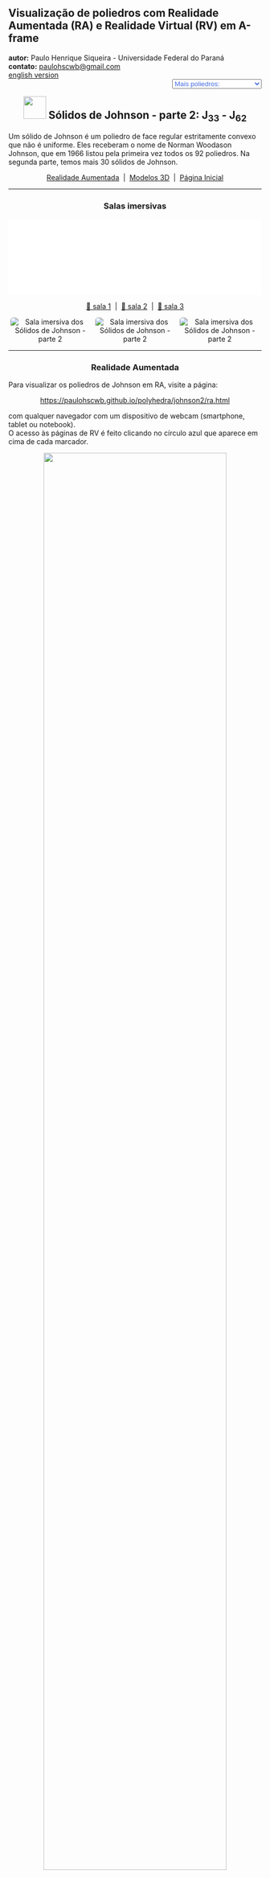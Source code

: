 <link rel="stylesheet" href="../../scripts/style.css">
<meta charset="utf-8">
<link rel="icon" type="image/png" href="../vr/salas/imagens/icone.png">
<h2>Visualização de poliedros com Realidade Aumentada (RA) e Realidade Virtual (RV) em A-frame</h2>
<b>autor:</b> Paulo Henrique Siqueira - Universidade Federal do Paraná
<br><b>contato:</b> <a href="#"> paulohscwb@gmail.com </a>
<br><a href="https://paulohscwb.github.io/polyhedra/johnson2/">english version</a>
<form style="margin: 0 auto; float:right; text-align:right; width:100%; margin-bottom:15px;">
	<select id="url" onchange="urlHandler(this.value)" style="color:royalblue;">
		<option disabled selected>Mais poliedros:</option>
		<option value="../../archimedes/pt-br/">Arquimedes</option>
		<option value="../../catalan/pt-br/">Catalan</option>
		<option value="../../nonconvex/pt-br/">Não convexos</option>
		<option value="../../platonic/pt-br/">Platão</option>
		<option value="../../polyhedron/pt-br/">Prismas e antiprismas</option>
		<option value="../../quasiregular/pt-br/">Quase regulares</option>
		<option value="../../selfintersect/pt-br/">Auto-interseção</option>
		<option value="../../selfintersectsnub/pt-br/">Auto-interseção snub</option>
		<option value="../../selfintersecttruncated/pt-br/">Auto-interseção truncados</option>
		<option value="../../johnson1/pt-br/">Johnson: 1-32</option>
		<option disabled value="../../johnson2/pt-br/">Johnson: 33-62</option>
		<option value="../../johnson3/pt-br/">Johnson: 63-92</option>
		<option value="../../infinity/pt-br/">Estrelação ao infinito</option>
	</select>
</form>
<script>
function urlHandler(value) {                               
    window.location.assign(`${value}`);
}
</script>

<p id="p12"></p>
  <h2 align="center"><img src="../vr/salas/imagens/icone.png" style="margin-bottom:-10px" width="45"> Sólidos de Johnson - parte 2: J<sub>33</sub> - J<sub>62</sub></h2>
  Um sólido de Johnson é um poliedro de face regular estritamente convexo que não é uniforme. Eles receberam o nome de Norman Woodason Johnson, que em 1966 listou pela primeira vez todos os 92 poliedros. Na segunda parte, temos mais 30 sólidos de Johnson. 
  <p align="center"><a href="#ra">Realidade Aumentada</a><span>&nbsp;&nbsp;|&nbsp;&nbsp;</span><a href="#m3d">Modelos 3D</a><span>&nbsp;&nbsp;|&nbsp;&nbsp;</span><a href="../../pt-br/">Página Inicial</a></p>
  <hr>
<h3 align="center">Salas imersivas</h3>
  <div class="embed-container"><iframe width="100%" src="../sala1.htm" title="Sala imersiva dos Sólidos de Johnson - parte 2" frameborder="0" loading="lazy"></iframe></div>
  <p align="center"><a href="../sala1.htm" target="_blank">&#x1f517; sala 1</a><span>&nbsp;&nbsp;|&nbsp;&nbsp;</span><a href="../sala2.htm" target="_blank">&#x1f517; sala 2</a><span>&nbsp;&nbsp;|&nbsp;&nbsp;</span><a href="../sala3.htm" target="_blank">&#x1f517; sala 3</a></p>
  <p align="center"><img src="../../../geometria-descritiva/videos/johnson2a.gif" style="max-width: 31.5%; border-radius:5px; margin-right:2%" alt="Sala imersiva dos Sólidos de Johnson - parte 2" loading="lazy"/><img src="../../../geometria-descritiva/videos/johnson2b.gif" style="max-width: 31.5%; border-radius:5px; margin-right:2%" alt="Sala imersiva dos Sólidos de Johnson - parte 2" loading="lazy"/><img src="../../../geometria-descritiva/videos/johnson2c.gif" style="max-width: 31.5%; border-radius:5px" alt="Sala imersiva dos Sólidos de Johnson - parte 2" loading="lazy"/></p>
<hr>
  <h3 id="ra" align="center">Realidade Aumentada</h3>
  Para visualizar os poliedros de Johnson em RA, visite a página:
<p align="center"><a href="../ra.html" target="_blank">https://paulohscwb.github.io/polyhedra/johnson2/ra.html</a></p> 
com qualquer navegador com um dispositivo de webcam (smartphone, tablet ou notebook).
<br>O acesso às páginas de RV é feito clicando no círculo azul que aparece em cima de cada marcador.
<p align="center"><img style="border-radius:7px;" src="../ar/example9.jpg" width="85%"></p>
<p align="center"><img src="../ar/johnson2.gif" style="max-width: 92%; border-radius:5px;" loading="lazy"/></p>
<hr>
 <h3 id="m3d" align="center">Modelos 3D</h3>
 <iframe width="560" height="315" style="max-width:100%" src="https://www.youtube.com/embed/videoseries?list=PLy0I_lGW8HxWYoeljKMGhCn3SCKJK4HEx" title="YouTube video player" frameborder="0" allow="accelerometer; autoplay; clipboard-write; encrypted-media; gyroscope; picture-in-picture; web-share"  allowfullscreen></iframe>
<h4>1. Girocúpula rotunda pentagonal</h4>
<a href="../vr/j33_pentagonal_gyrocupolarotunda.htm" target="_blank" title="modelo 3D" class="fotoA"><img src="../ar/17bA.png" class="foto"></a><img src="../ar/17b.png" class="qr">
 <br><span class="titulo">J<sub>33</sub></span> A girocúpula rotunda pentagonal é um dos 92 sólidos de Johnson. Pode ser construída anexando uma cúpula pentagonal e uma rotunda pentagonal em suas bases decagonais, de modo que as duas bases pentagonais sejam giradas 36° uma em relação à outra. Se a cúpula e a rotunda forem unidas de forma que as bases estejam na mesma orientação, o resultado é a ortocúpula rotunda pentagonal.
<br><br><b>Faces:</b> 15 triângulos, 5 quadrados e 7 pentágonos | <b>Arestas:</b> 50 | <b>Vértices:</b> 25 | <b>Ângulos diédricos:</b> 159.09°, 148.28°, 142.62°, 116.57° e 95.15°. <a href="https://polytope.miraheze.org/wiki/Pentagonal_gyrocupolarotunda" target="_blank">Mais sobre...</a><br><a href="../ra.html" class="raAR" title="Realidade aumentada" target="_blank"></a>
<hr>
<h4>2. Ortobirotunda pentagonal</h4>
<a href="../vr/j34_pentagonal_orthobirotunda.htm" target="_blank" title="modelo 3D" class="fotoA"><img src="../ar/16bA.png" class="foto"></a><img src="../ar/16b.png" class="qr">
 <br><span class="titulo">J<sub>34</sub></span> A ortobirotunda pentagonal é um dos sólidos de Johnson. Pode ser construída anexando duas rotundas pentagonais em suas bases decagonais, de modo que as duas bases pentagonais estejam na mesma orientação. Se as rotundas forem unidas de modo que as bases sejam giradas 36°, o resultado é a girobirotunda pentagonal, mais conhecida como icosidodecaedro uniforme.
<br><br><b>Faces:</b> 20 triângulos e 12 pentágonos | <b>Arestas:</b> 60 | <b>Vértices:</b> 30 | <b>Ângulos diédricos:</b> 158.38°, 142.62° e 126.87°. <a href="https://polytope.miraheze.org/wiki/Pentagonal_orthobirotunda" target="_blank">Mais sobre...</a><br><a href="../ra.html" class="raAR" title="Realidade aumentada" target="_blank"></a>
<hr>
<h4>3. Ortobicúpula triangular alongada</h4>
<a href="../vr/j35_elongated_triangular_orthobicupola.htm" target="_blank" title="modelo 3D" class="fotoA"><img src="../ar/15bA.png" class="foto"></a><img src="../ar/15b.png" class="qr">
 <br><span class="titulo">J<sub>35</sub></span> A ortobicúpula triangular alongada é um dos sólidos de Johnson. Pode ser construída inserindo um prisma hexagonal entre as metades da ortobicúpula triangular. O sólido resultante é superficialmente semelhante ao rombicuboctaedro, com a diferença de que possui simetria rotacional tripla em torno de seu eixo, em vez de simetria quádrupla.
<br><br><b>Faces:</b> 8 triângulos e 12 quadrados | <b>Arestas:</b> 36 | <b>Vértices:</b> 18 | <b>Ângulos diédricos:</b> 160.53°, 144.74°, 120° e 125.26°. <a href="https://polytope.miraheze.org/wiki/Elongated_triangular_orthobicupola" target="_blank">Mais sobre...</a><br><a href="../ra.html" class="raAR" title="Realidade aumentada" target="_blank"></a>
<hr>
<h4>4. Girobicúpula triangular alongada</h4>
<a href="../vr/j36_elongated_triangular_gyrobicupola.htm" target="_blank" title="modelo 3D" class="fotoA"><img src="../ar/14bA.png" class="foto"></a><img src="../ar/14b.png" class="qr">
 <br><span class="titulo">J<sub>36</sub></span> A girobicúpula triangular alongada é um dos sólidos de Johnson. Pode ser construída inserindo um prisma hexagonal entre as metades do cuboctaedro, visto como uma girobicúpula triangular. A rotação de uma das cúpulas em 60° antes do alongamento produz a ortobicúpula triangular J<sub>35</sub>.
<br><br><b>Faces:</b> 8 triângulos e 12 quadrados | <b>Arestas:</b> 36 | <b>Vértices:</b> 18 | <b>Ângulos diédricos:</b> 160.53°, 144.74°, 120° e 125.26°. <a href="https://polytope.miraheze.org/wiki/Elongated_triangular_gyrobicupola" target="_blank">Mais sobre...</a><br><a href="../ra.html" class="raAR" title="Realidade aumentada" target="_blank"></a>
<hr>
<h4>5. Girobicúpula quadrada alongada</h4>
<a href="../vr/j37_elongated_square_gyrobicupola.htm" target="_blank" title="modelo 3D" class="fotoA"><img src="../ar/13bA.png" class="foto"></a><img src="../ar/13b.png" class="qr">
 <br><span class="titulo">J<sub>37</sub></span> A girobicúpula quadrada alongada é um dos sólidos de Johnson. Pode ser construída inserindo um prisma octogonal entre as metades da girobicúpula quadrada. Também pode ser construída a partir do pequeno rombicuboctaedro girando um de seus segmentos quadrados de cúpula em 45°, e poderia ser chamada de rombicuboctaedro girado.
<br><br><b>Faces:</b> 8 triângulos e 18 quadrados | <b>Arestas:</b> 48 | <b>Vértices:</b> 24 | <b>Ângulos diédricos:</b> 144.74° e 135°. <a href="https://polytope.miraheze.org/wiki/Elongated_square_gyrobicupola" target="_blank">Mais sobre...</a><br><a href="../ra.html" class="raAR" title="Realidade aumentada" target="_blank"></a>
<hr>
<h4>6. Ortobicúpula pentagonal alongada</h4>
<a href="../vr/j38_elongated_pentagonal_orthobicupola.htm" target="_blank" title="modelo 3D" class="fotoA"><img src="../ar/12bA.png" class="foto"></a><img src="../ar/12b.png" class="qr">
 <br><span class="titulo">J<sub>38</sub></span> A ortobicúpula pentagonal alongada é um dos sólidos de Johnson. Pode ser construída inserindo um prisma decagonal entre as metades da ortobicúpula pentagonal. Ao rotacionar uma das cúpulas em 36° antes de inserir o prisma, obtemos uma girobicúpula pentagonal alongada J<sub>39</sub>.
<br><br><b>Faces:</b> 10 triângulos, 20 quadrados e 2 pentágonos | <b>Arestas:</b> 60 | <b>Vértices:</b> 30 | <b>Ângulos diédricos:</b> 159.09°, 148.28°, 144°, 127.38° e 121.72°. <a href="https://polytope.miraheze.org/wiki/Elongated_pentagonal_orthobicupola" target="_blank">Mais sobre...</a><br><a href="../ra.html" class="raAR" title="Realidade aumentada" target="_blank"></a>
<hr>
<h4>7. Girobicúpula pentagonal alongada</h4>
<a href="../vr/j39_elongated_pentagonal_gyrobicupola.htm" target="_blank" title="modelo 3D" class="fotoA"><img src="../ar/11bA.png" class="foto"></a><img src="../ar/11b.png" class="qr">
 <br><span class="titulo">J<sub>39</sub></span> A girobicúpula pentagonal alongada é um dos sólidos de Johnson. Pode ser construída inserindo um prisma decagonal entre as metades da girobicúpula pentagonal. Ao rotacionar uma das cúpulas pentagonais J<sub>5</sub> em 36° antes de inserir o prisma, obtemos uma ortobicúpula pentagonal alongada J<sub>38</sub>.
<br><br><b>Faces:</b> 10 triângulos, 20 quadrados e 2 pentágonos | <b>Arestas:</b> 60 | <b>Vértices:</b> 30 | <b>Ângulos diédricos:</b> 159.09°, 148.28°, 144°, 127.38° e 121.72°. <a href="https://polytope.miraheze.org/wiki/Elongated_pentagonal_gyrobicupola" target="_blank">Mais sobre...</a><br><a href="../ra.html" class="raAR" title="Realidade aumentada" target="_blank"></a>
<hr>
<h4>8. Ortocúpula rotunda pentagonal alongada</h4>
<a href="../vr/j40_elongated_pentagonal_orthocupolarotunda.htm" target="_blank" title="modelo 3D" class="fotoA"><img src="../ar/10bA.png" class="foto"></a><img src="../ar/10b.png" class="qr">
 <br><span class="titulo">J<sub>40</sub></span> A ortocúpula rotunda pentagonal alongada é um dos sólidos de Johnson. Pode ser construída inserindo um prisma decagonal entre as metades da ortocúpula rotunda pentagonal. Ao rotacionar a cúpula ou a rotunda em 36° antes de inserir o prisma, obtemos uma girocúpula rotunda pentagonal alongada J<sub>41</sub>.
<br><br><b>Faces:</b> 15 triângulos, 15 quadrados e 7 pentágonos | <b>Arestas:</b> 70 | <b>Vértices:</b> 35 | <b>Ângulos diédricos:</b> 169.19°, 159.09°, 153.43°, 148.28°, 144°, 142.62°, 127.38° e 121.72°. <a href="https://polytope.miraheze.org/wiki/Elongated_pentagonal_orthocupolarotunda" target="_blank">Mais sobre...</a><br><a href="../ra.html" class="raAR" title="Realidade aumentada" target="_blank"></a>
<hr>
<h4>9. Girocúpula rotunda pentagonal alongada</h4>
<a href="../vr/j41_elongated_pentagonal_gyrocupolarotunda.htm" target="_blank" title="modelo 3D" class="fotoA"><img src="../ar/9bA.png" class="foto"></a><img src="../ar/9b.png" class="qr">
 <br><span class="titulo">J<sub>41</sub></span> A girocúpula rotunda pentagonal alongada é um dos sólidos de Johnson. Pode ser construída inserindo um prisma decagonal entre as metades da girocúpula rotunda pentagonal. Ao rotacionar a cúpula pentagonal J<sub>5</sub> ou a rotunda pentagonal J<sub>5</sub> em 36° antes de inserir o prisma, obtemos uma ortocúpula rotunda pentagonal alongada J<sub>40</sub>.
<br><br><b>Faces:</b> 15 triângulos, 15 quadrados e 7 pentágonos | <b>Arestas:</b> 70 | <b>Vértices:</b> 35 | <b>Ângulos diédricos:</b> 169.19°, 159.09°, 153.43°, 148.28°, 144°, 142.62°, 127.38° e 121.72°. <a href="https://polytope.miraheze.org/wiki/Elongated_pentagonal_gyrocupolarotunda" target="_blank">Mais sobre...</a><br><a href="../ra.html" class="raAR" title="Realidade aumentada" target="_blank"></a>
<hr>
<h4>10. Ortobirotunda pentagonal alongada</h4>
<a href="../vr/j42_elongated_pentagonal_orthobirotunda.htm" target="_blank" title="modelo 3D" class="fotoA"><img src="../ar/8bA.png" class="foto"></a><img src="../ar/8b.png" class="qr">
 <br><span class="titulo">J<sub>42</sub></span> A ortobirotunda pentagonal alongada é um dos sólidos de Johnson. Pode ser construída inserindo um prisma decagonal entre as metades da ortobirotunda pentagonal. Ao rotacionar uma das rotundas pentagonais J<sub>6</sub> a 36° antes de inserir o prisma, obtemos a girobirotunda pentagonal alongada J<sub>43</sub>.
<br><br><b>Faces:</b> 20 triângulos, 10 quadrados e 12 pentágonos | <b>Arestas:</b> 80 | <b>Vértices:</b> 40 | <b>Ângulos diédricos:</b> 169.19°, 153.43°, 144° e 142.62°. <a href="https://polytope.miraheze.org/wiki/Elongated_pentagonal_orthobirotunda" target="_blank">Mais sobre...</a><br><a href="../ra.html" class="raAR" title="Realidade aumentada" target="_blank"></a>
<p class="topop"><a href="#p12" class="topo">voltar ao topo</a></p>
<hr>
<h4>11. Girobirotunda pentagonal alongada</h4>
<a href="../vr/j43_elongated_pentagonal_gyrobirotunda.htm" target="_blank" title="modelo 3D" class="fotoA"><img src="../ar/7bA.png" class="foto"></a><img src="../ar/7b.png" class="qr">
 <br><span class="titulo">J<sub>43</sub></span> A girobirotunda pentagonal alongada é um dos sólidos de Johnson. Pode ser construída inserindo um prisma decagonal entre as metades do icosidodecaedro, visto como uma girobirotunda pentagonal. Ao rotacionar uma das rotundas pentagonais J<sub>6</sub> a 36° antes de inserir o prisma, obtemos uma ortobirotunda pentagonal alongada J<sub>42</sub>.
<br><br><b>Faces:</b> 20 triângulos, 10 quadrados e 12 pentágonos | <b>Arestas:</b> 80 | <b>Vértices:</b> 40 | <b>Ângulos diédricos:</b> 169.19°, 153.43°, 144° e 142.62°. <a href="https://polytope.miraheze.org/wiki/Elongated_pentagonal_gyrobirotunda" target="_blank">Mais sobre...</a><br><a href="../ra.html" class="raAR" title="Realidade aumentada" target="_blank"></a>
<hr>
<h4>12. Bicúpula triangular giralongada</h4>
<a href="../vr/j44_gyroelongated_triangular_bicupola.htm" target="_blank" title="modelo 3D" class="fotoA"><img src="../ar/6bA.png" class="foto"></a><img src="../ar/6b.png" class="qr">
 <br><span class="titulo">J<sub>44</sub></span> A bicúpula triangular giralongada é um dos sólidos de Johnson. Pode ser construída anexando cúpulas triangulares às bases do antiprisma hexagonal. A bicúpula triangular giralongada é um dos cinco sólidos de Johnson que são quirais, o que significa que eles têm uma forma "esquerda" e uma "direita". 
<br><br><b>Faces:</b> 20 triângulos e 6 quadrados | <b>Arestas:</b> 42 | <b>Vértices:</b> 18 | <b>Ângulos diédricos:</b> 169.43°, 153.64°, 145.22° e 125.26°. <a href="https://polytope.miraheze.org/wiki/Gyroelongated_triangular_bicupola" target="_blank">Mais sobre...</a><br><a href="../ra.html" class="raAR" title="Realidade aumentada" target="_blank"></a>
<hr>
<h4>13. Bicúpula quadrada giralongada</h4>
<a href="../vr/j45_gyroelongated_square_bicupola.htm" target="_blank" title="modelo 3D" class="fotoA"><img src="../ar/5bA.png" class="foto"></a><img src="../ar/5b.png" class="qr">
 <br><span class="titulo">J<sub>45</sub></span> A bicúpula quadrada giralongada é um dos sólidos de Johnson. Pode ser construída anexando cúpulas quadradas às bases do antiprisma octogonal. É um dos cinco sólidos quirais de Johnson.
<br><br><b>Faces:</b> 24 triângulos e 10 quadrados | <b>Arestas:</b> 56 | <b>Vértices:</b> 24 | <b>Ângulos diédricos:</b> 153.96°, 151.33°, 144.74°, 135° e 141.59°. <a href="https://polytope.miraheze.org/wiki/Gyroelongated_square_bicupola" target="_blank">Mais sobre...</a><br><a href="../ra.html" class="raAR" title="Realidade aumentada" target="_blank"></a>
<hr>
<h4>14. Bicúpula pentagonal giralongada</h4>
<a href="../vr/j46_gyroelongated_pentagonal_bicupola.htm" target="_blank" title="modelo 3D" class="fotoA"><img src="../ar/4bA.png" class="foto"></a><img src="../ar/4b.png" class="qr">
 <br><span class="titulo">J<sub>46</sub></span> A bicúpula pentagonal girolongada é um dos sólidos de Johnson. Pode ser construída unindo cúpulas pentagonais às bases do antiprisma decagonal. É um dos cinco sólidos quirais de Johnson.
<br><br><b>Faces:</b> 30 triângulos, 10 quadrados e 2 pentágonos | <b>Arestas:</b> 70 | <b>Vértices:</b> 30 | <b>Ângulos diédricos:</b> 159.19°, 159.09°, 148.28°, 132.62° e 126.96°. <a href="https://polytope.miraheze.org/wiki/Gyroelongated_pentagonal_bicupola" target="_blank">Mais sobre...</a><br><a href="../ra.html" class="raAR" title="Realidade aumentada" target="_blank"></a>
<hr>
<h4>15. Cúpula rotunda pentagonal giralongada</h4>
<a href="../vr/j47_gyroelongated_pentagonal_cupolarotunda.htm" target="_blank" title="modelo 3D" class="fotoA"><img src="../ar/3bA.png" class="foto"></a><img src="../ar/3b.png" class="qr">
 <br><span class="titulo">J<sub>47</sub></span> A cúpula rotunda pentagonal giralongada é um dos sólidos de Johnson. Pode ser construída anexando uma cúpula pentagonal e uma rotunda pentagonal às bases opostas do antiprisma decagonal. É um dos cinco sólidos quirais de Johnson.
<br><br><b>Faces:</b> 35 triângulos, 5 quadrados e 7 pentágonos | <b>Arestas:</b> 80 | <b>Vértices:</b> 35 | <b>Ângulos diédricos:</b> 174.43°, 159.19°, 159.09°, 158.68°, 148.28°, 142.62°, 132.62° e 126.96°. <a href="https://polytope.miraheze.org/wiki/Gyroelongated_pentagonal_cupolarotunda" target="_blank">Mais sobre...</a><br><a href="../ra.html" class="raAR" title="Realidade aumentada" target="_blank"></a>
<hr>
<h4>16. Birotunda pentagonal giralongada</h4>
<a href="../vr/j48_gyroelongated_pentagonal_birotunda.htm" target="_blank" title="modelo 3D" class="fotoA"><img src="../ar/2bA.png" class="foto"></a><img src="../ar/2b.png" class="qr">
 <br><span class="titulo">J<sub>48</sub></span> A birotunda pentagonal giralongada é um dos sólidos de Johnson. Pode ser construída anexando rotundas pentagonais às bases do antiprisma decagonal. É um dos cinco sólidos quirais de Johnson.
<br><br><b>Faces:</b> 40 triângulos e 12 pentágonos | <b>Arestas:</b> 90 | <b>Vértices:</b> 40 | <b>Ângulos diédricos:</b> 174.43°, 159.19°, 158.68° e 142.62°. <a href="https://polytope.miraheze.org/wiki/Gyroelongated_pentagonal_birotunda" target="_blank">Mais sobre...</a><br><a href="../ra.html" class="raAR" title="Realidade aumentada" target="_blank"></a>
<hr>
<h4>17. Prisma triangular aumentado</h4>
<a href="../vr/j49_augmented_triangular_prism.htm" target="_blank" title="modelo 3D" class="fotoA"><img src="../ar/1bA.png" class="foto"></a><img src="../ar/1b.png" class="qr">
 <br><span class="titulo">J<sub>49</sub></span> O prisma triangular aumentado é um dos sólidos de Johnson. Pode ser construído anexando uma pirâmide quadrada a uma das faces quadradas do prisma triangular. O sólido resultante tem uma semelhança superficial com o girobifastígio J<sub>26</sub>, com a diferença de que este último é construído anexando um segundo prisma triangular, em vez de uma pirâmide quadrada.
<br><br><b>Faces:</b> 6 triângulos e 2 quadrados | <b>Arestas:</b> 13 | <b>Vértices:</b> 7 | <b>Ângulos diédricos:</b> 144.74°, 114.74°, 109.47°, 90° e 60°. <a href="https://polytope.miraheze.org/wiki/Augmented_triangular_prism" target="_blank">Mais sobre...</a><br><a href="../ra.html" class="raAR" title="Realidade aumentada" target="_blank"></a>
<hr>
<h4>18. Prisma triangular biaumentado</h4>
<a href="../vr/j50_biaugmented_triangular_prism.htm" target="_blank" title="modelo 3D" class="fotoA"><img src="../ar/0bA.png" class="foto"></a><img src="../ar/0b.png" class="qr">
 <br><span class="titulo">J<sub>50</sub></span> O prisma triangular biaumentado é um dos sólidos de Johnson. Pode ser construído anexando pirâmides quadradas a duas das faces quadradas do prisma triangular. Está relacionado com o prisma triangular aumentado J<sub>49</sub> e o prisma triangular triaumentado J<sub>51</sub>.
<br><br><b>Faces:</b> 10 triângulos e 1 quadrado | <b>Arestas:</b> 17 | <b>Vértices:</b> 8 | <b>Ângulos diédricos:</b> 169.47°, 144.74°, 114.74°, 109.47° e 90°. <a href="https://polytope.miraheze.org/wiki/Biaugmented_triangular_prism" target="_blank">Mais sobre...</a><br><a href="../ra.html" class="raAR" title="Realidade aumentada" target="_blank"></a>
<hr>
<h4>19. Prisma triangular triaumentado</h4>
<a href="../vr/j51_triaugmented_triangular_prism.htm" target="_blank" title="modelo 3D" class="fotoA"><img src="../ar/202A.png" class="foto"></a><img src="../ar/202.png" class="qr">
 <br><span class="titulo">J<sub>51</sub></span> O prisma triangular triaumentado é um dos sólidos de Johnson. Pode ser construído anexando pirâmides quadradas a todas as três faces quadradas do prisma triangular. A mesma forma também é chamada de prisma triangular tetrakis, prisma trigonal tricapado, tetracaidecadeltaedro ou tetrakaidecadeltaedro.
<br><br><b>Faces:</b> 14 triângulos | <b>Arestas:</b> 21 | <b>Vértices:</b> 9 | <b>Ângulos diédricos:</b> 169.47°, 144.74° e 109.47°. <a href="https://polytope.miraheze.org/wiki/Triaugmented_triangular_prism" target="_blank">Mais sobre...</a><br><a href="../ra.html" class="raAR" title="Realidade aumentada" target="_blank"></a>
<hr>
<h4>20. Prisma pentagonal aumentado</h4>
<a href="../vr/j52_augmented_pentagonal_prism.htm" target="_blank" title="modelo 3D" class="fotoA"><img src="../ar/204A.png" class="foto"></a><img src="../ar/204.png" class="qr">
 <br><span class="titulo">J<sub>52</sub></span> O prisma pentagonal aumentado é um dos sólidos de Johnson. Pode ser construído anexando uma pirâmide quadrada a uma das faces quadradas do prisma pentagonal. É composto por 4 triângulos, 4 quadrados e 2 pentágonos.
<br><br><b>Faces:</b> 4 triângulos, 4 quadrados e 2 pentágonos | <b>Arestas:</b> 19 | <b>Vértices:</b> 11 | <b>Ângulos diédricos:</b> 162.74°, 144.74°, 108°, 90° e 109.47°. <a href="https://polytope.miraheze.org/wiki/Augmented_pentagonal_prism" target="_blank">Mais sobre...</a><br><a href="../ra.html" class="raAR" title="Realidade aumentada" target="_blank"></a>
<p class="topop"><a href="#p12" class="topo">voltar ao topo</a></p>
<hr>
<h4>21. Prisma pentagonal biaumentado</h4>
<a href="../vr/j53_biaugmented_pentagonal_prism.htm" target="_blank" title="modelo 3D" class="fotoA"><img src="../ar/205A.png" class="foto"></a><img src="../ar/205.png" class="qr">
 <br><span class="titulo">J<sub>53</sub></span> O prisma pentagonal biaumentado é um dos sólidos de Johnson. Pode ser construído anexando pirâmides quadradas a duas faces quadradas não adjacentes do prisma pentagonal: o sólido obtido anexando pirâmides a faces equatoriais adjacentes não é convexo e, portanto, não é um sólido de Johnson.
<br><br><b>Faces:</b> 8 triângulos, 3 quadrados e 2 pentágonos | <b>Arestas:</b> 23 | <b>Vértices:</b> 12 | <b>Ângulos diédricos:</b> 162.74°, 144.74°, 108°, 90° e 109.47°. <a href="https://polytope.miraheze.org/wiki/Biaugmented_pentagonal_prism" target="_blank">Mais sobre...</a><br><a href="../ra.html" class="raAR" title="Realidade aumentada" target="_blank"></a>
<hr>
<h4>22. Prisma hexagonal aumentado</h4>
<a href="../vr/j54_augmented_hexagonal_prism.htm" target="_blank" title="modelo 3D" class="fotoA"><img src="../ar/206A.png" class="foto"></a><img src="../ar/206.png" class="qr">
 <br><span class="titulo">J<sub>54</sub></span> O prisma hexagonal aumentado é um dos sólidos de Johnson. Pode ser construído anexando uma pirâmide quadrada a uma das faces quadradas do prisma hexagonal. Quando duas ou três dessas pirâmides são anexadas, o resultado pode ser um prisma hexagonal parabiaumentado J<sub>55</sub>, um prisma hexagonal metabiaumentado J<sub>56</sub> ou um prisma hexagonal triaumentado J<sub> 57</sub>.
<br><br><b>Faces:</b> 4 triângulos, 5 quadrados e 2 hexágonos | <b>Arestas:</b> 22 | <b>Vértices:</b> 13 | <b>Ângulos diédricos:</b> 174.74°, 144.74°, 120°, 90° e 109.47°. <a href="https://polytope.miraheze.org/wiki/Augmented_hexagonal_prism" target="_blank">Mais sobre...</a><br><a href="../ra.html" class="raAR" title="Realidade aumentada" target="_blank"></a>
<hr>
<h4>23. Prisma hexagonal parabiaumentado</h4>
<a href="../vr/j55_parabiaugmented_hexagonal_prism.htm" target="_blank" title="modelo 3D" class="fotoA"><img src="../ar/207A.png" class="foto"></a><img src="../ar/207.png" class="qr">
 <br><span class="titulo">J<sub>55</sub></span> O prisma hexagonal parabiaumentado é um dos sólidos de Johnson. Pode ser construído anexando pirâmides quadradas a duas faces quadradas opostas do prisma hexagonal. Se anexarmos as pirâmides a faces equatoriais não adjacentes e não paralelas, construímos um prisma hexagonal metabiaumentado J<sub>56</sub>: o sólido obtido anexando pirâmides a faces equatoriais adjacentes não é convexo e, portanto, não é um sólido de Johnson.
<br><br><b>Faces:</b> 8 triângulos, 4 quadrados e 2 hexágonos | <b>Arestas:</b> 26 | <b>Vértices:</b> 14 | <b>Ângulos diédricos:</b> 174.74°, 144.74°, 120°, 90° e 109.47°. <a href="https://polytope.miraheze.org/wiki/Parabiaugmented_hexagonal_prism" target="_blank">Mais sobre...</a><br><a href="../ra.html" class="raAR" title="Realidade aumentada" target="_blank"></a>
<hr>
<h4>24. Prisma hexagonal metabiaumentado</h4>
<a href="../vr/j56_metabiaugmented_hexagonal_prism.htm" target="_blank" title="modelo 3D" class="fotoA"><img src="../ar/208A.png" class="foto"></a><img src="../ar/208.png" class="qr">
 <br><span class="titulo">J<sub>56</sub></span> O prisma hexagonal metabiaumentado é um dos sólidos de Johnson. Pode ser construído anexando pirâmides quadradas a duas faces quadradas não opostas e não adjacentes do prisma hexagonal. Se anexarmos as pirâmides a faces equatoriais opostas, construímos um prisma hexagonal parabiaumentado: o sólido obtido anexando pirâmides a faces equatoriais adjacentes não é convexo e, portanto, não é um sólido de Johnson.
<br><br><b>Faces:</b> 8 triângulos, 4 quadrados e 2 hexágonos | <b>Arestas:</b> 26 | <b>Vértices:</b> 14 | <b>Ângulos diédricos:</b> 174.74°, 144.74°, 120°, 90° e 109.47°. <a href="https://polytope.miraheze.org/wiki/Metabiaugmented_hexagonal_prism" target="_blank">Mais sobre...</a><br><a href="../ra.html" class="raAR" title="Realidade aumentada" target="_blank"></a>
<hr>
<h4>25. Prisma hexagonal triaumentado</h4>
<a href="../vr/j57_triaugmented_hexagonal_prism.htm" target="_blank" title="modelo 3D" class="fotoA"><img src="../ar/209A.png" class="foto"></a><img src="../ar/209.png" class="qr">
 <br><span class="titulo">J<sub>57</sub></span> O prisma hexagonal triaumentado é um dos sólidos de Johnson. Pode ser construído anexando pirâmides quadradas a três faces quadradas mutuamente não adjacentes do prisma hexagonal. É composto por 12 triângulos, 3 quadrados e 2 hexágonos.
<br><br><b>Faces:</b> 12 triângulos, 3 quadrados e 2 hexágonos | <b>Arestas:</b> 30 | <b>Vértices:</b> 15 | <b>Ângulos diédricos:</b> 174.74°, 144.74°, 90° e 109.47°. <a href="https://polytope.miraheze.org/wiki/Triaugmented_hexagonal_prism" target="_blank">Mais sobre...</a><br><a href="../ra.html" class="raAR" title="Realidade aumentada" target="_blank"></a>
<hr>
<h4>26. Dodecaedro aumentado</h4>
<a href="../vr/j58_augmented_dodecahedron.htm" target="_blank" title="modelo 3D" class="fotoA"><img src="../ar/210A.png" class="foto"></a><img src="../ar/210.png" class="qr">
 <br><span class="titulo">J<sub>58</sub></span> O dodecaedro aumentado é um dos sólidos de Johnson. Pode ser construído anexando uma pirâmide pentagonal a uma das faces do dodecaedro regular. Quando duas ou três dessas pirâmides são anexadas, o resultado pode ser um dodecaedro parabia-aumentado J<sub>59</sub>, um dodecaedro metabia-aumentado J<sub>60</sub> ou um dodecaedro triaumentado J<sub>61</sub>.
<br><br><b>Faces:</b> 5 triângulos e 11 pentágonos | <b>Arestas:</b> 35 | <b>Vértices:</b> 21 | <b>Ângulos diédricos:</b> 153.94°, 138.19° e 116.56°. <a href="https://polytope.miraheze.org/wiki/Augmented_dodecahedron_(Johnson_solid)" target="_blank">Mais sobre...</a><br><a href="../ra.html" class="raAR" title="Realidade aumentada" target="_blank"></a>
<hr>
<h4>27. Dodecaedro parabiaumentado</h4>
<a href="../vr/j59_parabiaugmented_dodecahedron.htm" target="_blank" title="modelo 3D" class="fotoA"><img src="../ar/211A.png" class="foto"></a><img src="../ar/211.png" class="qr">
 <br><span class="titulo">J<sub>59</sub></span> O dodecaedro parabiaumentado é um dos sólidos de Johnson. Pode ser construído anexando pirâmides pentagonais a duas faces opostas do dodecaedro regular. Quando as pirâmides são anexadas a um dodecaedro de outras maneiras, podem resultar em um dodecaedro aumentado J<sub>58</sub>, um dodecaedro metabiaumentado J<sub>60</sub>, um dodecaedro triaumentado J<sub>61</sub>, ou mesmo um dodecaedro pentakis se as faces forem irregulares.
<br><br><b>Faces:</b> 10 triângulos e 10 pentágonos | <b>Arestas:</b> 40 | <b>Vértices:</b> 22 | <b>Ângulos diédricos:</b> 153.94°, 138.19° e 116.56°. <a href="https://polytope.miraheze.org/wiki/Parabiaugmented_dodecahedron" target="_blank">Mais sobre...</a><br><a href="../ra.html" class="raAR" title="Realidade aumentada" target="_blank"></a>
<hr>
<h4>28. Dodecaedro metabiaumentado</h4>
<a href="../vr/j60_metabiaugmented_dodecahedron.htm" target="_blank" title="modelo 3D" class="fotoA"><img src="../ar/212A.png" class="foto"></a><img src="../ar/212.png" class="qr">
 <br><span class="titulo">J<sub>60</sub></span> O dodecaedro metabiaumentado é um dos sólidos de Johnson. Pode ser construído anexando pirâmides pentagonais a duas faces não opostas e não adjacentes do dodecaedro regular. Quando as pirâmides são ligadas a um dodecaedro de outras maneiras, elas podem resultar em um dodecaedro aumentado J<sub>58</sub>, um dodecaedro parabiaumentado J<sub>59</sub>, um dodecaedro triaumentado J<sub>61</sub>, ou mesmo um dodecaedro pentakis se as faces forem irregulares.
<br><br><b>Faces:</b> 10 triângulos e 10 pentágonos | <b>Arestas:</b> 40 | <b>Vértices:</b> 22 | <b>Ângulos diédricos:</b> 153.94°, 138.19° e 116.56°. <a href="https://polytope.miraheze.org/wiki/Metabiaugmented_dodecahedron" target="_blank">Mais sobre...</a><br><a href="../ra.html" class="raAR" title="Realidade aumentada" target="_blank"></a>
<hr>
<h4>29. Dodecaedro triaumentado</h4>
<a href="../vr/j61_triaugmented_dodecahedron.htm" target="_blank" title="modelo 3D" class="fotoA"><img src="../ar/213A.png" class="foto"></a><img src="../ar/213.png" class="qr">
 <br><span class="titulo">J<sub>61</sub></span> O dodecaedro triaumentado é um dos sólidos de Johnson. Pode ser construído anexando pirâmides pentagonais a três faces mutuamente não adjacentes do dodecaedro regular. Quando as pirâmides são anexadas a um dodecaedro de outras maneiras, elas podem resultar em um dodecaedro aumentado J<sub>58</sub>, um dodecaedro parabiaumentado J<sub>59</sub>, um dodecaedro metabiaumentado J<sub>60</sub>, ou mesmo um dodecaedro pentakis se as faces forem irregulares.
<br><br><b>Faces:</b> 15 triângulos e 9 pentágonos | <b>Arestas:</b> 45 | <b>Vértices:</b> 23 | <b>Ângulos diédricos:</b> 153.94°, 138.19° e 116.56°. <a href="https://polytope.miraheze.org/wiki/Triaugmented_dodecahedron" target="_blank">Mais sobre...</a><br><a href="../ra.html" class="raAR" title="Realidade aumentada" target="_blank"></a>
<hr>
<h4>30. Icosaedro metabidiminuído</h4>
<a href="../vr/j62_metabidiminished_icosahedron.htm" target="_blank" title="modelo 3D" class="fotoA"><img src="../ar/214A.png" class="foto"></a><img src="../ar/214.png" class="qr">
 <br><span class="titulo">J<sub>62</sub></span> O icosaedro metabidiminuído é um dos sólidos de Johnson. Pode ser construído removendo dois vértices não opostos e não adjacentes de um icosaedro regular. Se duas pirâmides pentagonais forem removidas para formar faces pentagonais não adjacentes, o resultado será o antiprisma pentagonal.
<br><br><b>Faces:</b> 10 triângulos e 2 pentágonos | <b>Arestas:</b> 20 | <b>Vértices:</b> 10 | <b>Ângulos diédricos:</b> 100.81°, 138.19° e 43.43°. <a href="https://polytope.miraheze.org/wiki/Metabidiminished_icosahedron" target="_blank">Mais sobre...</a><br><a href="../ra.html" class="raAR" title="Realidade aumentada" target="_blank"></a>
<p class="topop"><a href="#p12" class="topo">voltar ao topo</a></p>
<hr>
 
<br><a rel="license" href="http://creativecommons.org/licenses/by-nc-nd/4.0/"><img alt="Licença Creative Commons" style="border-width:0" src="https://i.creativecommons.org/l/by-nc-nd/4.0/88x31.png" loading="lazy"/></a><br /><span xmlns:dct="http://purl.org/dc/terms/" property="dct:title">Johnson solids part 2 (J33 - J62): Visualization of polyhedra with Augmented Reality and Virtual Reality</span> de <a xmlns:cc="http://creativecommons.org/ns#" href="https://paulohscwb.github.io/polyhedra/johnson2/" property="cc:attributionName" rel="cc:attributionURL">Paulo Henrique Siqueira</a> está licenciado com uma Licença <a rel="license" href="http://creativecommons.org/licenses/by-nc-nd/4.0/">Creative Commons Atribuição-NãoComercial-SemDerivações 4.0 Internacional</a>.

<h4>Como citar este trabalho:</h4> 
<p>Siqueira, P.H., "Johnson solids part 2 (J33 - J62): Visualization of polyhedra with Augmented Reality and Virtual Reality". Disponível em: <https://paulohscwb.github.io/polyhedra/johnson2/>, Julho de 2023.</p>
<a target="_blank" href="https://doi.org/10.5281/zenodo.8272770"><img src="https://zenodo.org/badge/DOI/10.5281/zenodo.8272770.svg" alt="DOI"></a>
<br><br><b>Referências:</b>
<br>Weisstein, Eric W. "Johnson Solid" From MathWorld-A Wolfram Web Resource. <a href="https://mathworld.wolfram.com/JohnsonSolid.html" target="_blank">https://mathworld.wolfram.com/JohnsonSolid.html</a>
<br>Polytope Miraheze <a href="https://polytope.miraheze.org/wiki/Johnson_solid" target="_blank">https://polytope.miraheze.org/wiki/Johnson_solid</a>
<br>Wikipedia <a href="https://en.wikipedia.org/wiki/Johnson_solid" target="_blank">https://en.wikipedia.org/wiki/Johnson_solid</a>
<br>McCooey, David I. "Visual Polyhedra". <a href="http://dmccooey.com/polyhedra/" target="_blank">http://dmccooey.com/polyhedra/</a>
